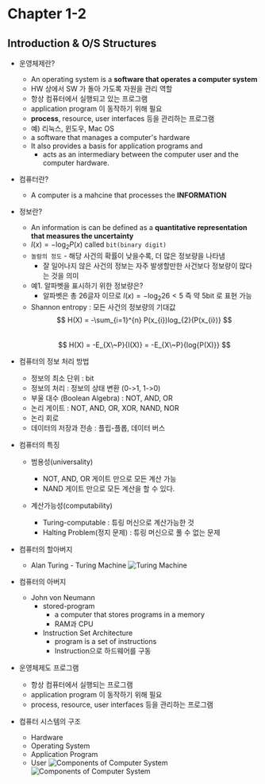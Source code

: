 # Chapter 1-2
## Introduction & O/S Structures

* 운영체제란?
  - An operating system is a __software that operates a computer system__
  - HW 상에서 SW 가 돌아 가도록 자원을 관리 역할 
  - 항상 컴퓨터에서 실행되고 있는 프로그램
  - application program 이 동작하기 위해 필요
  - __process__, resource, user interfaces 등을 관리하는 프로그램
  - 예) 리눅스, 윈도우, Mac OS
  - a software that manages a computer's hardware
  - It also provides a basis for application programs and
    - acts as an intermediary between the computer user and the computer hardware.

* 컴퓨터란?  
  - A computer is a mahcine that processes the __INFORMATION__  

* 정보란?
  - An information is can be defined as a __quantitative representation that measures the uncertainty__
  - $I(x) = -\log_{2}{P(x)}$ called `bit(binary digit)`
  - `놀람의 정도` - 해당 사건의 확률이 낮을수록, 더 많은 정보량을 나타냄 
    - 잘 일어나지 않은 사건의 정보는 자주 발생할만한 사건보다 정보량이 많다는 것을 의미
  - 예1. 알파벳을 표시하기 위한 정보량은?
    - 알파벳은 총 26글자 이므로 $I(x) = -\log_{2}{26} < 5$ 즉 약 5bit 로 표현 가능
  - Shannon entropy : 모든 사건의 정보량의 기대값
    $$ H(X) = -\sum_{i=1}^{n} P(x_{i})log_{2}{P(x_{i})} $$  
    $$ H(X) = -E_{X\~P}{I(X)} = -E_{X\~P}{log{P(X)}} $$

* 컴퓨터의 정보 처리 방법
  - 정보의 최소 단위 : bit
  - 정보의 처리 : 정보의 상태 변환 (0->1, 1->0)
  - 부울 대수 (Boolean Algebra) : NOT, AND, OR
  - 논리 게이트 : NOT, AND, OR, XOR, NAND, NOR
  - 논리 회로
  - 데이터의 저장과 전송 : 플립-플롭, 데이터 버스

* 컴퓨터의 특징
  - 범용성(universality)
    - NOT, AND, OR 게이트 만으로 모든 계산 가능
    - NAND 게이트 만으로 모든 계산을 할 수 있다.
    
  - 계산가능성(computability)
    - Turing-computable : 튜링 머신으로 계산가능한 것
    - Halting Problem(정지 문제) : 튜링 머신으로 풀 수 없는 문제
    
* 컴퓨터의 할아버지 
  - Alan Turing - Turing Machine
![Turing Machine](../images/01_1.png)

* 컴퓨터의 아버지 
  - John von Neumann 
    - stored-program 
      - a computer that stores programs in a memory
      - RAM과 CPU
    - Instruction Set Architecture
      - program is a set of instructions
      - Instruction으로 하드웨어를 구동
      

* 운영체제도 프로그램
  - 항상 컴퓨터에서 실행되는 프로그램
  - application program 이 동작하기 위해 필요
  - process, resource, user interfaces 등을 관리하는 프로그램  

* 컴퓨터 시스템의 구조
  - Hardware
  - Operating System
  - Application Program
  - User
![Components of Computer System](../images/01_1.png)
![Components of Computer System](../images/01_1.png)